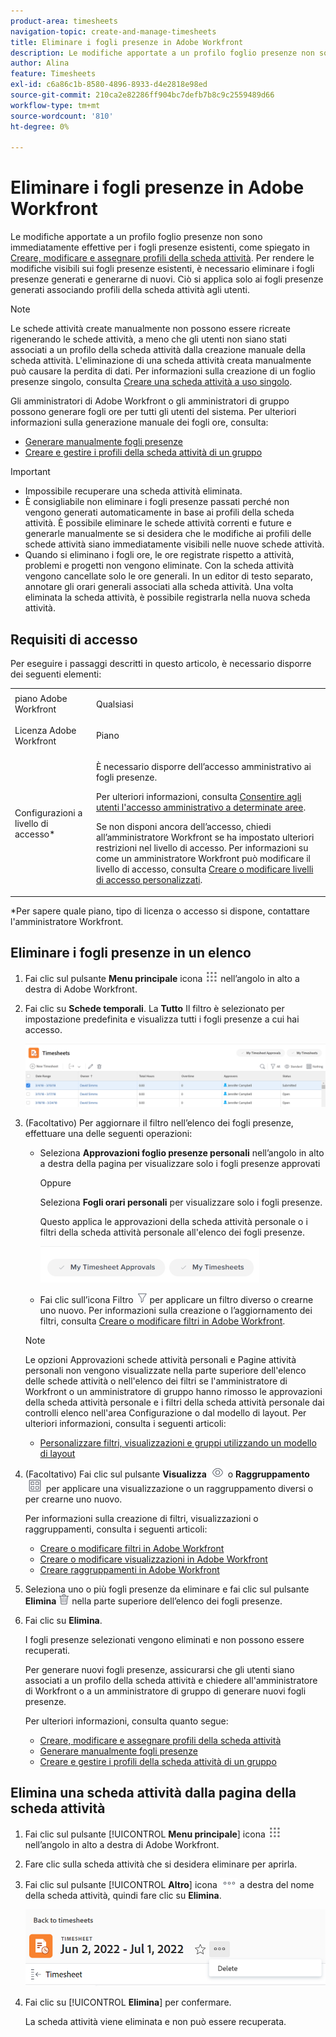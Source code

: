 ```yaml
---
product-area: timesheets
navigation-topic: create-and-manage-timesheets
title: Eliminare i fogli presenze in Adobe Workfront
description: Le modifiche apportate a un profilo foglio presenze non sono immediatamente effettive per i fogli presenze esistenti, come spiegato in Creazione, modifica e assegnazione di profili foglio presenze. Per rendere le modifiche visibili sui fogli presenze esistenti, è necessario eliminare i fogli presenze generati e generarne di nuovi. Ciò si applica solo ai fogli presenze generati associando profili della scheda attività agli utenti.
author: Alina
feature: Timesheets
exl-id: c6a86c1b-8580-4896-8933-d4e2818e98ed
source-git-commit: 210ca2e82286ff904bc7defb7b8c9c2559489d66
workflow-type: tm+mt
source-wordcount: '810'
ht-degree: 0%

---
```


# Eliminare i fogli presenze in Adobe Workfront

Le modifiche apportate a un profilo foglio presenze non sono immediatamente effettive per i fogli presenze esistenti, come spiegato in [Creare, modificare e assegnare profili della scheda attività](../../timesheets/create-and-manage-timesheets/create-timesheet-profiles.md). Per rendere le modifiche visibili sui fogli presenze esistenti, è necessario eliminare i fogli presenze generati e generarne di nuovi. Ciò si applica solo ai fogli presenze generati associando profili della scheda attività agli utenti.

>[!NOTE]
>
>Le schede attività create manualmente non possono essere ricreate rigenerando le schede attività, a meno che gli utenti non siano stati associati a un profilo della scheda attività dalla creazione manuale della scheda attività. L&#39;eliminazione di una scheda attività creata manualmente può causare la perdita di dati. Per informazioni sulla creazione di un foglio presenze singolo, consulta [Creare una scheda attività a uso singolo](../../timesheets/create-and-manage-timesheets/create-tmshts.md).

Gli amministratori di Adobe Workfront o gli amministratori di gruppo possono generare fogli ore per tutti gli utenti del sistema. Per ulteriori informazioni sulla generazione manuale dei fogli ore, consulta:

* [Generare manualmente fogli presenze](../../timesheets/create-and-manage-timesheets/manually-generate-timesheets.md)
* [Creare e gestire i profili della scheda attività di un gruppo](../../administration-and-setup/manage-groups/work-with-group-objects/create-and-modify-a-groups-timesheet-profiles.md)

>[!IMPORTANT]
>
>* Impossibile recuperare una scheda attività eliminata.
>* È consigliabile non eliminare i fogli presenze passati perché non vengono generati automaticamente in base ai profili della scheda attività. È possibile eliminare le schede attività correnti e future e generarle manualmente se si desidera che le modifiche ai profili delle schede attività siano immediatamente visibili nelle nuove schede attività.
>* Quando si eliminano i fogli ore, le ore registrate rispetto a attività, problemi e progetti non vengono eliminate. Con la scheda attività vengono cancellate solo le ore generali. In un editor di testo separato, annotare gli orari generali associati alla scheda attività. Una volta eliminata la scheda attività, è possibile registrarla nella nuova scheda attività.
>


## Requisiti di accesso

Per eseguire i passaggi descritti in questo articolo, è necessario disporre dei seguenti elementi:

<table style="table-layout:auto"> 
 <col> 
 <col> 
 <tbody> 
  <tr> 
   <td role="rowheader">piano Adobe Workfront</td> 
   <td> <p>Qualsiasi</p> </td> 
  </tr> 
  <tr> 
   <td role="rowheader">Licenza Adobe Workfront</td> 
   <td> <p>Piano </p> </td> 
  </tr> 
  <tr> 
   <td role="rowheader">Configurazioni a livello di accesso*</td> 
   <td> <p>È necessario disporre dell’accesso amministrativo ai fogli presenze. </p> <p>Per ulteriori informazioni, consulta <a href="../../administration-and-setup/add-users/configure-and-grant-access/grant-users-admin-access-certain-areas.md" class="MCXref xref">Consentire agli utenti l'accesso amministrativo a determinate aree</a>.</p> <p>Se non disponi ancora dell’accesso, chiedi all’amministratore Workfront se ha impostato ulteriori restrizioni nel livello di accesso. Per informazioni su come un amministratore Workfront può modificare il livello di accesso, consulta <a href="../../administration-and-setup/add-users/configure-and-grant-access/create-modify-access-levels.md" class="MCXref xref">Creare o modificare livelli di accesso personalizzati</a>.</p> </td> 
  </tr> 
 </tbody> 
</table>

*Per sapere quale piano, tipo di licenza o accesso si dispone, contattare l&#39;amministratore Workfront.

## Eliminare i fogli presenze in un elenco

1. Fai clic sul pulsante **Menu principale** icona ![](assets/main-menu-icon.png) nell’angolo in alto a destra di Adobe Workfront.

1. Fai clic su **Schede temporali**. La **Tutto** Il filtro è selezionato per impostazione predefinita e visualizza tutti i fogli presenze a cui hai accesso.

   ![](assets/timesheet-list-one-timesheet-selected-nwe-350x70.png)

1. (Facoltativo) Per aggiornare il filtro nell’elenco dei fogli presenze, effettuare una delle seguenti operazioni:

   * Seleziona **Approvazioni foglio presenze personali** nell’angolo in alto a destra della pagina per visualizzare solo i fogli presenze approvati

      Oppure

      Seleziona **Fogli orari personali** per visualizzare solo i fogli presenze.

      Questo applica le approvazioni della scheda attività personale o i filtri della scheda attività personale all&#39;elenco dei fogli presenze.

      ![](assets/my-timesheet-approvals-my-timesheets-pills-on-timesheets-list-nwe-350x58.png)

   * Fai clic sull’icona Filtro ![](assets/filter-nwepng.png) per applicare un filtro diverso o crearne uno nuovo. Per informazioni sulla creazione o l’aggiornamento dei filtri, consulta [Creare o modificare filtri in Adobe Workfront](../../reports-and-dashboards/reports/reporting-elements/create-filters.md).
   >[!NOTE]
   Le opzioni Approvazioni schede attività personali e Pagine attività personali non vengono visualizzate nella parte superiore dell&#39;elenco delle schede attività o nell&#39;elenco dei filtri se l&#39;amministratore di Workfront o un amministratore di gruppo hanno rimosso le approvazioni della scheda attività personale e i filtri della scheda attività personale dai controlli elenco nell&#39;area Configurazione o dal modello di layout. Per ulteriori informazioni, consulta i seguenti articoli:
   * [Personalizzare filtri, visualizzazioni e gruppi utilizzando un modello di layout](../../administration-and-setup/customize-workfront/use-layout-templates/customize-fvg-list-controls-layout-template.md)


1. (Facoltativo) Fai clic sul pulsante **Visualizza** ![](assets/view-icon.png) o **Raggruppamento** ![](assets/grouping.png) per applicare una visualizzazione o un raggruppamento diversi o per crearne uno nuovo.

   Per informazioni sulla creazione di filtri, visualizzazioni o raggruppamenti, consulta i seguenti articoli:

   * [Creare o modificare filtri in Adobe Workfront](../../reports-and-dashboards/reports/reporting-elements/create-filters.md)
   * [Creare o modificare visualizzazioni in Adobe Workfront](../../reports-and-dashboards/reports/reporting-elements/create-edit-views.md)
   * [Creare raggruppamenti in Adobe Workfront](../../reports-and-dashboards/reports/reporting-elements/create-groupings.md)

1. Seleziona uno o più fogli presenze da eliminare e fai clic sul pulsante **Elimina**  ![](assets/delete.png) nella parte superiore dell’elenco dei fogli presenze.

1. Fai clic su **Elimina**.

   I fogli presenze selezionati vengono eliminati e non possono essere recuperati.

   Per generare nuovi fogli presenze, assicurarsi che gli utenti siano associati a un profilo della scheda attività e chiedere all&#39;amministratore di Workfront o a un amministratore di gruppo di generare nuovi fogli presenze.

   Per ulteriori informazioni, consulta quanto segue:

   * [Creare, modificare e assegnare profili della scheda attività](../../timesheets/create-and-manage-timesheets/create-timesheet-profiles.md)
   * [Generare manualmente fogli presenze](../../timesheets/create-and-manage-timesheets/manually-generate-timesheets.md)
   * [Creare e gestire i profili della scheda attività di un gruppo](../../administration-and-setup/manage-groups/work-with-group-objects/create-and-modify-a-groups-timesheet-profiles.md)

## Elimina una scheda attività dalla pagina della scheda attività

1. Fai clic sul pulsante [!UICONTROL **Menu principale**] icona ![](assets/main-menu-icon.png) nell’angolo in alto a destra di Adobe Workfront.
1. Fare clic sulla scheda attività che si desidera eliminare per aprirla.
1. Fai clic sul pulsante [!UICONTROL **Altro**] icona ![](assets/more-icon.png) a destra del nome della scheda attività, quindi fare clic su **Elimina**.

   ![Elimina scheda attività dalla pagina della scheda attività](assets/delete-timesheet-from-timesheet-page.png)
1. Fai clic su [!UICONTROL **Elimina**] per confermare.

   La scheda attività viene eliminata e non può essere recuperata.
